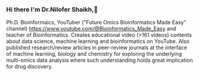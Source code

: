 ### Hi there I'm Dr.Nilofer Shaikh,👋
Ph.D. Bioinformaics, YouTuber ("Future Omics Bioinformatics Made Easy" channel) https://www.youtube.com/@Bioinformatics_Made_Easy and teacher of Bioinformatics. Creates educational video (>161 videos) contents about data science, machine learning and bioinformatics on YouTube. Also published research/review articles in peer-review journals at the interface of machine learning, biology and chemistry for exploring the underlying multi-omics data analysis where such understanding holds great implication for drug discovery.
<!--
**futureomics/futureomics** is a ✨ _special_ ✨ repository because its `README.md` (this file) appears on your GitHub profile.

Here are some ideas to get you started:

- 🔭 I’m currently working on ...
- 🌱 I’m currently learning ...
- 👯 I’m looking to collaborate on ...
- 🤔 I’m looking for help with ...
- 💬 Ask me about ...
- 📫 How to reach me: ...
- 😄 Pronouns: ...
- ⚡ Fun fact: ...
-->
